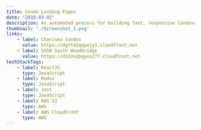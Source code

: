 ```yaml
---
title: Condo Landing Pages 
date: "2019-03-02"
description: An automated process for building fast, responsive landing pages for pre-construction condos.
thumbnail: './Screenshot_1.png'
links: 
    - label: Charisma Condos
      value: https://dgftd2qqywjy1.cloudfront.net      
    - label: SXSW South Woodbridge
      value: https://d1n2vqbqyes277.cloudfront.net
techStackTags: 
    - label: ReactJS
      type: JavaScript
    - label: Redux
      type: JavaScript
    - label: Jest
      type: JavaScript
    - label: AWS S3
      type: AWS
    - label: AWS CloudFront
      type: AWS
---
```

